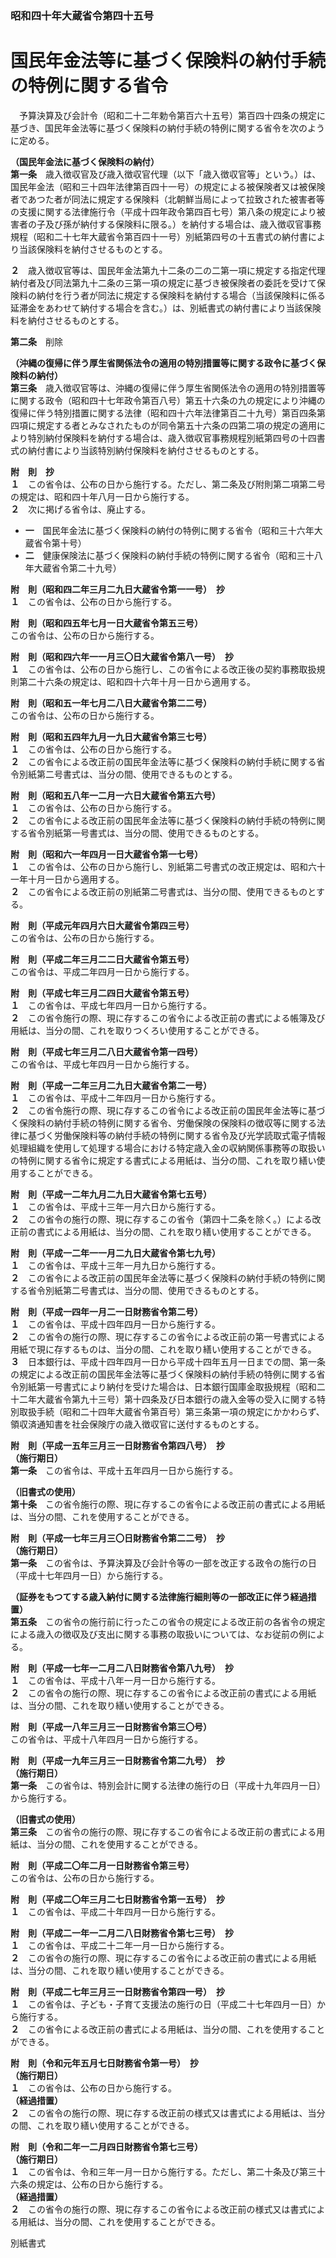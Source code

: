 ### 昭和四十年大蔵省令第四十五号  
# 国民年金法等に基づく保険料の納付手続の特例に関する省令  
　予算決算及び会計令（昭和二十二年勅令第百六十五号）第百四十四条の規定に基づき、国民年金法等に基づく保険料の納付手続の特例に関する省令を次のように定める。  
  
**（国民年金法に基づく保険料の納付）**  
**第一条**　歳入徴収官及び歳入徴収官代理（以下「歳入徴収官等」という。）は、国民年金法（昭和三十四年法律第百四十一号）の規定による被保険者又は被保険者であつた者が同法に規定する保険料（北朝鮮当局によって拉致された被害者等の支援に関する法律施行令（平成十四年政令第四百七号）第八条の規定により被害者の子及び孫が納付する保険料に限る。）を納付する場合は、歳入徴収官事務規程（昭和二十七年大蔵省令第百四十一号）別紙第四号の十五書式の納付書により当該保険料を納付させるものとする。  
  
**２**　歳入徴収官等は、国民年金法第九十二条の二の二第一項に規定する指定代理納付者及び同法第九十二条の三第一項の規定に基づき被保険者の委託を受けて保険料の納付を行う者が同法に規定する保険料を納付する場合（当該保険料に係る延滞金をあわせて納付する場合を含む。）は、別紙書式の納付書により当該保険料を納付させるものとする。  
  
**第二条**　削除  
  
**（沖縄の復帰に伴う厚生省関係法令の適用の特別措置等に関する政令に基づく保険料の納付）**  
**第三条**　歳入徴収官等は、沖縄の復帰に伴う厚生省関係法令の適用の特別措置等に関する政令（昭和四十七年政令第百八号）第五十六条の九の規定により沖縄の復帰に伴う特別措置に関する法律（昭和四十六年法律第百二十九号）第百四条第四項に規定する者とみなされたものが同令第五十六条の四第二項の規定の適用により特別納付保険料を納付する場合は、歳入徴収官事務規程別紙第四号の十四書式の納付書により当該特別納付保険料を納付させるものとする。  
  
**附　則　抄**  
**１**　この省令は、公布の日から施行する。ただし、第二条及び附則第二項第二号の規定は、昭和四十年八月一日から施行する。  
**２**　次に掲げる省令は、廃止する。  
* **一**　国民年金法に基づく保険料の納付の特例に関する省令（昭和三十六年大蔵省令第十号）  
* **二**　健康保険法に基づく保険料の納付手続の特例に関する省令（昭和三十八年大蔵省令第二十九号）  
  
**附　則（昭和四二年三月二九日大蔵省令第一一号）　抄**  
**１**　この省令は、公布の日から施行する。  
  
**附　則（昭和四五年七月一日大蔵省令第五三号）**  
この省令は、公布の日から施行する。  
  
**附　則（昭和四六年一一月三〇日大蔵省令第八一号）　抄**  
**１**　この省令は、公布の日から施行し、この省令による改正後の契約事務取扱規則第二十六条の規定は、昭和四十六年十月一日から適用する。  
  
**附　則（昭和五一年七月二八日大蔵省令第二二号）**  
この省令は、公布の日から施行する。  
  
**附　則（昭和五四年九月一九日大蔵省令第三七号）**  
**１**　この省令は、公布の日から施行する。  
**２**　この省令による改正前の国民年金法等に基づく保険料の納付手続に関する省令別紙第二号書式は、当分の間、使用できるものとする。  
  
**附　則（昭和五八年一二月一六日大蔵省令第五六号）**  
**１**　この省令は、公布の日から施行する。  
**２**　この省令による改正前の国民年金法等に基づく保険料の納付手続の特例に関する省令別紙第一号書式は、当分の間、使用できるものとする。  
  
**附　則（昭和六一年四月一日大蔵省令第一七号）**  
**１**　この省令は、公布の日から施行し、別紙第二号書式の改正規定は、昭和六十一年十月一日から適用する。  
**２**　この省令による改正前の別紙第二号書式は、当分の間、使用できるものとする。  
  
**附　則（平成元年四月六日大蔵省令第四三号）**  
この省令は、公布の日から施行する。  
  
**附　則（平成二年三月二二日大蔵省令第五号）**  
この省令は、平成二年四月一日から施行する。  
  
**附　則（平成七年三月二四日大蔵省令第五号）**  
**１**　この省令は、平成七年四月一日から施行する。  
**２**　この省令施行の際、現に存するこの省令による改正前の書式による帳簿及び用紙は、当分の間、これを取りつくろい使用することができる。  
  
**附　則（平成七年三月二八日大蔵省令第一四号）**  
この省令は、平成七年四月一日から施行する。  
  
**附　則（平成一二年三月二九日大蔵省令第二一号）**  
**１**　この省令は、平成十二年四月一日から施行する。  
**２**　この省令施行の際、現に存するこの省令による改正前の国民年金法等に基づく保険料の納付手続の特例に関する省令、労働保険の保険料の徴収等に関する法律に基づく労働保険料等の納付手続の特例に関する省令及び光学読取式電子情報処理組織を使用して処理する場合における特定歳入金の収納関係事務等の取扱いの特例に関する省令に規定する書式による用紙は、当分の間、これを取り繕い使用することができる。  
  
**附　則（平成一二年九月二九日大蔵省令第七五号）**  
**１**　この省令は、平成十三年一月六日から施行する。  
**２**　この省令の施行の際、現に存するこの省令（第四十二条を除く。）による改正前の書式による用紙は、当分の間、これを取り繕い使用することができる。  
  
**附　則（平成一二年一一月二九日大蔵省令第七九号）**  
**１**　この省令は、平成十三年一月九日から施行する。  
**２**　この省令による改正前の国民年金法等に基づく保険料の納付手続の特例に関する省令別紙第二号書式は、当分の間、使用できるものとする。  
  
**附　則（平成一四年一月二一日財務省令第二号）**  
**１**　この省令は、平成十四年四月一日から施行する。  
**２**　この省令の施行の際、現に存するこの省令による改正前の第一号書式による用紙で現に存するものは、当分の間、これを取り繕い使用することができる。  
**３**　日本銀行は、平成十四年四月一日から平成十四年五月一日までの間、第一条の規定による改正前の国民年金法等に基づく保険料の納付手続の特例に関する省令別紙第一号書式により納付を受けた場合は、日本銀行国庫金取扱規程（昭和二十二年大蔵省令第九十三号）第十四条及び日本銀行の歳入金等の受入に関する特別取扱手続（昭和二十四年大蔵省令第百号）第三条第一項の規定にかかわらず、領収済通知書を社会保険庁の歳入徴収官に送付するものとする。  
  
**附　則（平成一五年三月三一日財務省令第四八号）　抄**  
**（施行期日）**  
**第一条**　この省令は、平成十五年四月一日から施行する。  
  
**（旧書式の使用）**  
**第十条**　この省令施行の際、現に存するこの省令による改正前の書式による用紙は、当分の間、これを使用することができる。  
  
**附　則（平成一七年三月三〇日財務省令第二二号）　抄**  
**（施行期日）**  
**第一条**　この省令は、予算決算及び会計令等の一部を改正する政令の施行の日（平成十七年四月一日）から施行する。  
  
**（証券をもつてする歳入納付に関する法律施行細則等の一部改正に伴う経過措置）**  
**第五条**　この省令の施行前に行ったこの省令の規定による改正前の各省令の規定による歳入の徴収及び支出に関する事務の取扱いについては、なお従前の例による。  
  
**附　則（平成一七年一二月二八日財務省令第八九号）　抄**  
**１**　この省令は、平成十八年一月一日から施行する。  
**２**　この省令の施行の際、現に存するこの省令による改正前の書式による用紙は、当分の間、これを取り繕い使用することができる。  
  
**附　則（平成一八年三月三一日財務省令第三〇号）**  
この省令は、平成十八年四月一日から施行する。  
  
**附　則（平成一九年三月三一日財務省令第二九号）　抄**  
**（施行期日）**  
**第一条**　この省令は、特別会計に関する法律の施行の日（平成十九年四月一日）から施行する。  
  
**（旧書式の使用）**  
**第三条**　この省令の施行の際、現に存するこの省令による改正前の書式による用紙は、当分の間、これを使用することができる。  
  
**附　則（平成二〇年二月一日財務省令第三号）**  
この省令は、公布の日から施行する。  
  
**附　則（平成二〇年三月二七日財務省令第一五号）　抄**  
**１**　この省令は、平成二十年四月一日から施行する。  
  
**附　則（平成二一年一二月二八日財務省令第七三号）　抄**  
**１**　この省令は、平成二十二年一月一日から施行する。  
**２**　この省令の施行の際、現に存するこの省令による改正前の書式による用紙は、当分の間、これを取り繕い使用することができる。  
  
**附　則（平成二七年三月三一日財務省令第四一号）　抄**  
**１**　この省令は、子ども・子育て支援法の施行の日（平成二十七年四月一日）から施行する。  
**２**　この省令による改正前の書式による用紙は、当分の間、これを使用することができる。  
  
**附　則（令和元年五月七日財務省令第一号）　抄**  
**（施行期日）**  
**１**　この省令は、公布の日から施行する。  
**（経過措置）**  
**２**　この省令の施行の際、現に存する改正前の様式又は書式による用紙は、当分の間、これを取り繕い使用することができる。  
  
**附　則（令和二年一二月四日財務省令第七三号）**  
**（施行期日）**  
**１**　この省令は、令和三年一月一日から施行する。ただし、第二十条及び第三十六条の規定は、公布の日から施行する。  
**（経過措置）**  
**２**　この省令の施行の際、現に存するこの省令による改正前の様式又は書式による用紙は、当分の間、これを使用することができる。  
  
別紙書式
          
        